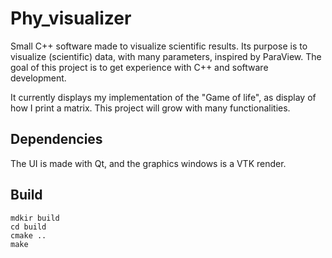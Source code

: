 # Phy_visualizer

Small C++ software made to visualize scientific results. Its purpose is to visualize (scientific) data, with many parameters, inspired by ParaView. The goal of this project is to get experience with C++ and software development.

It currently displays my implementation of the "Game of life", as display of how I print a matrix. This project will grow with many functionalities.

## Dependencies

The UI is made with Qt, and the graphics windows is a VTK render.

## Build

```
mdkir build
cd build
cmake ..
make
```

